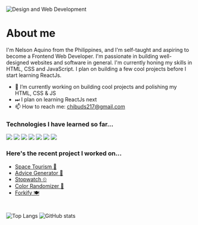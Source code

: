 ![Design and Web Development](https://scontent.fmnl30-2.fna.fbcdn.net/v/t1.15752-9/279434434_678151333435130_6019486784154449699_n.png?_nc_cat=111&ccb=1-5&_nc_sid=ae9488&_nc_eui2=AeHhfJU_bQCU4NpdE9qwNAFja0Y4pm-P5PBrRjimb4_k8O7vTu4mU422luPD2DPSbOek-DP1VUzVztajJoXCdc-5&_nc_ohc=ptODBOKw6-IAX9lCs8q&tn=eAe8o4vKyRpYCFAy&_nc_ht=scontent.fmnl30-2.fna&oh=03_AVJpbh3kptdsRbVcSJtlmHI96lz2vvwRarAgq2ZCXhMCaA&oe=6299E1EF)
# About me
I'm Nelson Aquino from the Philippines, and I'm self-taught and aspiring to become a Frontend Web Developer. I'm passionate in building well-designed websites and software in general. I'm currently honing my skills in HTML, CSS and JavaScript. I plan on building a few cool projects before I start learning ReactJs.
- 🔭 I’m currently working on building cool projects and polishing my HTML, CSS & JS
- ⏭ I plan on learning ReactJs next
- 📫 How to reach me: chibuds217@gmail.com  

### Technologies I have learned so far...

<img src="https://img.shields.io/badge/HTML5-E34F26?style=for-the-badge&logo=html5&logoColor=white"> <img src="https://img.shields.io/badge/CSS3-1572B6?style=for-the-badge&logo=css3&logoColor=white"> <img src="https://img.shields.io/badge/Sass-CC6699?style=for-the-badge&logo=sass&logoColor=white"> <img src="https://img.shields.io/badge/JavaScript-323330?style=for-the-badge&logo=javascript&logoColor=F7DF1E"> <img src="https://img.shields.io/badge/GIT-E44C30?style=for-the-badge&logo=git&logoColor=white"> <img src="https://img.shields.io/badge/GitHub-100000?style=for-the-badge&logo=github&logoColor=white"> <img src="https://img.shields.io/badge/Netlify-00C7B7?style=for-the-badge&logo=netlify&logoColor=white">

### Here's the recent project I worked on...
- [Space Tourism 🚀](https://github.com/nelsonaq/space-tourism)
- [Advice Generator 🎲](https://github.com/nelsonaq/advice-generator)
- [Stopwatch ⏲](https://github.com/nelsonaq/stopwatch)
- [Color Randomizer 🌈](https://github.com/nelsonaq/color-randomizer)
- [Forkify 🍽](https://github.com/nelsonaq/forkify-course-project)

#
![Top Langs](https://github-readme-stats.vercel.app/api/top-langs/?username=nelsonaq) ![GitHub stats](https://github-readme-stats.vercel.app/api?username=nelsonaq&show_icons=true)  
<!---
nelsonaq/nelsonaq is a ✨ special ✨ repository because its `README.md` (this file) appears on your GitHub profile.
You can click the Preview link to take a look at your changes.
--->

